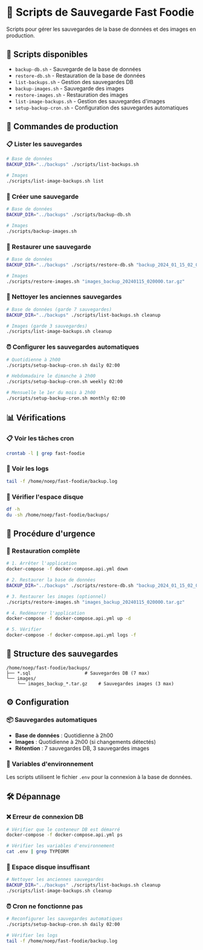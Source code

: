 # 🔄 Scripts de Sauvegarde Fast Foodie

Scripts pour gérer les sauvegardes de la base de données et des images en production.

## 📁 Scripts disponibles

- `backup-db.sh` - Sauvegarde de la base de données
- `restore-db.sh` - Restauration de la base de données
- `list-backups.sh` - Gestion des sauvegardes DB
- `backup-images.sh` - Sauvegarde des images
- `restore-images.sh` - Restauration des images
- `list-image-backups.sh` - Gestion des sauvegardes d'images
- `setup-backup-cron.sh` - Configuration des sauvegardes automatiques

## 🚀 Commandes de production

### 📋 Lister les sauvegardes

```bash
# Base de données
BACKUP_DIR="../backups" ./scripts/list-backups.sh

# Images
./scripts/list-image-backups.sh list
```

### 💾 Créer une sauvegarde

```bash
# Base de données
BACKUP_DIR="../backups" ./scripts/backup-db.sh

# Images
./scripts/backup-images.sh
```

### 🔄 Restaurer une sauvegarde

```bash
# Base de données
BACKUP_DIR="../backups" ./scripts/restore-db.sh "backup_2024_01_15_02_00.sql"

# Images
./scripts/restore-images.sh "images_backup_20240115_020000.tar.gz"
```

### 🧹 Nettoyer les anciennes sauvegardes

```bash
# Base de données (garde 7 sauvegardes)
BACKUP_DIR="../backups" ./scripts/list-backups.sh cleanup

# Images (garde 3 sauvegardes)
./scripts/list-image-backups.sh cleanup
```

### ⏰ Configurer les sauvegardes automatiques

```bash
# Quotidienne à 2h00
./scripts/setup-backup-cron.sh daily 02:00

# Hebdomadaire le dimanche à 2h00
./scripts/setup-backup-cron.sh weekly 02:00

# Mensuelle le 1er du mois à 2h00
./scripts/setup-backup-cron.sh monthly 02:00
```

## 📊 Vérifications

### 📋 Voir les tâches cron

```bash
crontab -l | grep fast-foodie
```

### 📝 Voir les logs

```bash
tail -f /home/noep/fast-foodie/backup.log
```

### 💾 Vérifier l'espace disque

```bash
df -h
du -sh /home/noep/fast-foodie/backups/
```

## 🚨 Procédure d'urgence

### 🔄 Restauration complète

```bash
# 1. Arrêter l'application
docker-compose -f docker-compose.api.yml down

# 2. Restaurer la base de données
BACKUP_DIR="../backups" ./scripts/restore-db.sh "backup_2024_01_15_02_00.sql"

# 3. Restaurer les images (optionnel)
./scripts/restore-images.sh "images_backup_20240115_020000.tar.gz"

# 4. Redémarrer l'application
docker-compose -f docker-compose.api.yml up -d

# 5. Vérifier
docker-compose -f docker-compose.api.yml logs -f
```

## 📁 Structure des sauvegardes

```
/home/noep/fast-foodie/backups/
├── *.sql                    # Sauvegardes DB (7 max)
└── images/
    └── images_backup_*.tar.gz    # Sauvegardes images (3 max)
```

## ⚙️ Configuration

### 📦 Sauvegardes automatiques

- **Base de données** : Quotidienne à 2h00
- **Images** : Quotidienne à 2h00 (si changements détectés)
- **Rétention** : 7 sauvegardes DB, 3 sauvegardes images

### 🔧 Variables d'environnement

Les scripts utilisent le fichier `.env` pour la connexion à la base de données.

## 🛠️ Dépannage

### ❌ Erreur de connexion DB

```bash
# Vérifier que le conteneur DB est démarré
docker-compose -f docker-compose.api.yml ps

# Vérifier les variables d'environnement
cat .env | grep TYPEORM
```

### 💾 Espace disque insuffisant

```bash
# Nettoyer les anciennes sauvegardes
BACKUP_DIR="../backups" ./scripts/list-backups.sh cleanup
./scripts/list-image-backups.sh cleanup
```

### ⏰ Cron ne fonctionne pas

```bash
# Reconfigurer les sauvegardes automatiques
./scripts/setup-backup-cron.sh daily 02:00

# Vérifier les logs
tail -f /home/noep/fast-foodie/backup.log
```
